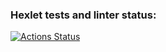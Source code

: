 ### Hexlet tests and linter status:
[![Actions Status](https://github.com/fiftinmen/python-project-49/actions/workflows/hexlet-check.yml/badge.svg)](https://github.com/fiftinmen/python-project-49/actions)